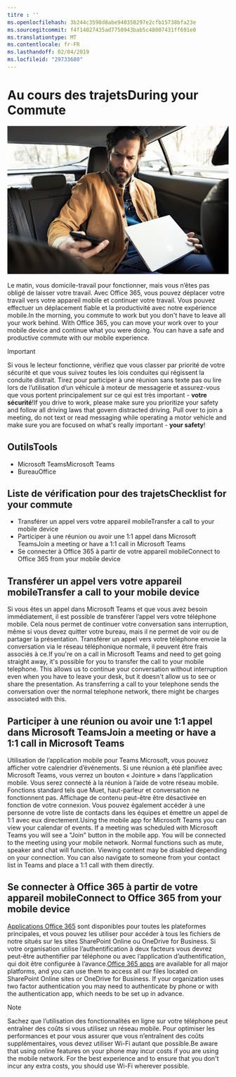 ```yaml
---
titre : ''
ms.openlocfilehash: 3b244c3598d8abe940350297e2cfb15738bfa23e
ms.sourcegitcommit: f4f14027435ad7750943bab5c48007431ff691e0
ms.translationtype: MT
ms.contentlocale: fr-FR
ms.lasthandoff: 02/04/2019
ms.locfileid: "29733680"
---
```

# <a name="during-your-commute"></a><span data-ttu-id="a7014-102">Au cours des trajets</span><span class="sxs-lookup"><span data-stu-id="a7014-102">During your Commute</span></span>

![Domicile-travail visual](media/ditl_commute.png)

<span data-ttu-id="a7014-p101">Le matin, vous domicile-travail pour fonctionner, mais vous n’êtes pas obligé de laisser votre travail. Avec Office 365, vous pouvez déplacer votre travail vers votre appareil mobile et continuer votre travail.  Vous pouvez effectuer un déplacement fiable et la productivité avec notre expérience mobile.</span><span class="sxs-lookup"><span data-stu-id="a7014-p101">In the morning, you commute to work but you don't have to leave all your work behind. With Office 365, you can move your work over to your mobile device and continue what you were doing.  You can have a safe and productive commute with our mobile experience.</span></span>  

> [!IMPORTANT]
> <span data-ttu-id="a7014-p102">Si vous le lecteur fonctionne, vérifiez que vous classer par priorité de votre sécurité et que vous suivez toutes les lois conduites qui régissent la conduite distrait. Tirez pour participer à une réunion sans texte pas ou lire lors de l’utilisation d’un véhicule à moteur de messagerie et assurez-vous que vous portent principalement sur ce qui est très important - **votre sécurité**!</span><span class="sxs-lookup"><span data-stu-id="a7014-p102">If you drive to work, please make sure you prioritize your safety and follow all driving laws that govern distracted driving. Pull over to join a meeting, do not text or read messaging while operating a motor vehicle and make sure you are focused on what's really important - **your safety**!</span></span>


## <a name="tools"></a><span data-ttu-id="a7014-109">Outils</span><span class="sxs-lookup"><span data-stu-id="a7014-109">Tools</span></span>
- <span data-ttu-id="a7014-110">Microsoft Teams</span><span class="sxs-lookup"><span data-stu-id="a7014-110">Microsoft Teams</span></span>
- <span data-ttu-id="a7014-111">Bureau</span><span class="sxs-lookup"><span data-stu-id="a7014-111">Office</span></span> 

## <a name="checklist-for-your-commute"></a><span data-ttu-id="a7014-112">Liste de vérification pour des trajets</span><span class="sxs-lookup"><span data-stu-id="a7014-112">Checklist for your commute</span></span>
- <span data-ttu-id="a7014-113">Transférer un appel vers votre appareil mobile</span><span class="sxs-lookup"><span data-stu-id="a7014-113">Transfer a call to your mobile device</span></span>
- <span data-ttu-id="a7014-114">Participer à une réunion ou avoir une 1:1 appel dans Microsoft Teams</span><span class="sxs-lookup"><span data-stu-id="a7014-114">Join a meeting or have a 1:1 call in Microsoft Teams</span></span>
- <span data-ttu-id="a7014-115">Se connecter à Office 365 à partir de votre appareil mobile</span><span class="sxs-lookup"><span data-stu-id="a7014-115">Connect to Office 365 from your mobile device</span></span>
 
## <a name="transfer-a-call-to-your-mobile-device"></a><span data-ttu-id="a7014-116">Transférer un appel vers votre appareil mobile</span><span class="sxs-lookup"><span data-stu-id="a7014-116">Transfer a call to your mobile device</span></span>
<span data-ttu-id="a7014-p103">Si vous êtes un appel dans Microsoft Teams et que vous avez besoin immédiatement, il est possible de transférer l’appel vers votre téléphone mobile. Cela nous permet de continuer votre conversation sans interruption, même si vous devez quitter votre bureau, mais il ne permet de voir ou de partager la présentation. Transférer un appel vers votre téléphone envoie la conversation via le réseau téléphonique normale, il peuvent être frais associés à ce.</span><span class="sxs-lookup"><span data-stu-id="a7014-p103">If you're on a call in Microsoft Teams and need to get going straight away, it's possible for you to transfer the call to your mobile telephone. This allows us to continue your conversation without interruption even when you have to leave your desk, but it doesn't allow us to see or share the presentation. As transferring a call to your telephone sends the conversation over the normal telephone network, there might be charges associated with this.</span></span>

## <a name="join-a-meeting-or-have-a-11-call-in-microsoft-teams"></a><span data-ttu-id="a7014-120">Participer à une réunion ou avoir une 1:1 appel dans Microsoft Teams</span><span class="sxs-lookup"><span data-stu-id="a7014-120">Join a meeting or have a 1:1 call in Microsoft Teams</span></span>
<span data-ttu-id="a7014-p104">Utilisation de l’application mobile pour Teams Microsoft, vous pouvez afficher votre calendrier d’événements.  Si une réunion a été planifiée avec Microsoft Teams, vous verrez un bouton « Jointure » dans l’application mobile. Vous serez connecté à la réunion à l’aide de votre réseau mobile.  Fonctions standard tels que Muet, haut-parleur et conversation ne fonctionnent pas.  Affichage de contenu peut-être être désactivée en fonction de votre connexion. Vous pouvez également accéder à une personne de votre liste de contacts dans les équipes et émettre un appel de 1:1 avec eux directement.</span><span class="sxs-lookup"><span data-stu-id="a7014-p104">Using the mobile app for Microsoft Teams you can view your calendar of events.  If a meeting was scheduled with Microsoft Teams you will see a "Join" button in the mobile app. You will be connected to the meeting using your mobile network.  Normal functions such as mute, speaker and chat will function.  Viewing content may be disabled depending on your connection. You can also navigate to someone from your contact list in Teams and place a 1:1 call with them directly.</span></span> 

## <a name="connect-to-office-365-from-your-mobile-device"></a><span data-ttu-id="a7014-127">Se connecter à Office 365 à partir de votre appareil mobile</span><span class="sxs-lookup"><span data-stu-id="a7014-127">Connect to Office 365 from your mobile device</span></span>
<span data-ttu-id="a7014-p105">[Applications Office 365](https://support.office.com/en-us/article/set-up-office-apps-and-email-on-a-mobile-device-7dabb6cb-0046-40b6-81fe-767e0b1f014f?ui=en-US&rs=en-US&ad=US) sont disponibles pour toutes les plateformes principales, et vous pouvez les utiliser pour accéder à tous les fichiers de notre situés sur les sites SharePoint Online ou OneDrive for Business. Si votre organisation utilise l’authentification à deux facteurs vous devrez peut-être authentifier par téléphone ou avec l’application d’authentification, qui doit être configurée à l’avance.</span><span class="sxs-lookup"><span data-stu-id="a7014-p105">[Office 365 apps](https://support.office.com/en-us/article/set-up-office-apps-and-email-on-a-mobile-device-7dabb6cb-0046-40b6-81fe-767e0b1f014f?ui=en-US&rs=en-US&ad=US) are available for all major platforms, and you can use them to access all our files located on SharePoint Online sites or OneDrive for Business. If your organization uses two factor authentication you may need to authenticate by phone or with the authentication app, which needs to be set up in advance.</span></span>  

> [!NOTE]
> <span data-ttu-id="a7014-p106">Sachez que l’utilisation des fonctionnalités en ligne sur votre téléphone peut entraîner des coûts si vous utilisez un réseau mobile. Pour optimiser les performances et pour vous assurer que vous n’entraînent des coûts supplémentaires, vous devez utiliser Wi-Fi autant que possible.</span><span class="sxs-lookup"><span data-stu-id="a7014-p106">Be aware that using online features on your phone may incur costs if you are using the mobile network. For the best experience and to ensure that you don't incur any extra costs, you should use Wi-Fi wherever possible.</span></span>